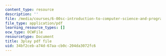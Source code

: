 ```yaml
---
content_type: resource
description: ''
file: /media/courses/6-00sc-introduction-to-computer-science-and-programming-spring-2011/34bf2ceba74d67aacb0c204da3072fc6_UHRhUufAlE4.pdf
file_type: application/pdf
learning_resource_types: []
ocw_type: OCWFile
resourcetype: Document
title: 3play pdf file
uid: 34bf2ceb-a74d-67aa-cb0c-204da3072fc6
---
```


